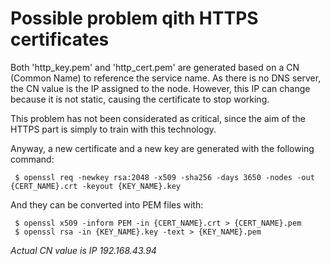 # Possible problem qith HTTPS certificates

Both 'http_key.pem' and 'http_cert.pem' are generated based on a CN (Common Name) to reference the service name. 
As there is no DNS server, the CN value is the IP assigned to the node. However, this IP can change because
it is not static, causing the certificate to stop working.

This problem has not been considerated as critical, since the aim of the HTTPS part is simply to train with this technology.

Anyway, a new certificate and a new key are generated with the following command:
```
 $ openssl req -newkey rsa:2048 -x509 -sha256 -days 3650 -nodes -out {CERT_NAME}.crt -keyout {KEY_NAME}.key
```
 
And they can be converted into PEM files with:
```
 $ openssl x509 -inform PEM -in {CERT_NAME}.crt > {CERT_NAME}.pem
 $ openssl rsa -in {KEY_NAME}.key -text > {KEY_NAME}.pem
```

*Actual CN value is IP 192.168.43.94* 

